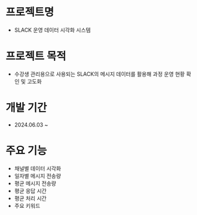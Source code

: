 # 프로젝트명

- SLACK 운영 데이터 시각화 시스템

# 프로젝트 목적

- 수강생 관리용으로 사용되는 SLACK의 메시지 데이터를 활용해 과정 운영 현황 확인 및 고도화

# 개발 기간

- 2024.06.03 ~

# 주요 기능

- 채널별 데이터 시각화
- 일자별 메시지 전송량
- 평균 메시지 전송량
- 평균 응답 시간
- 평균 처리 시간
- 주요 키워드

